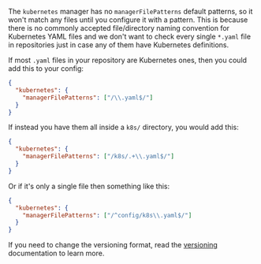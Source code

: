 The `kubernetes` manager has no `managerFilePatterns` default patterns, so it won't match any files until you configure it with a pattern.
This is because there is no commonly accepted file/directory naming convention for Kubernetes YAML files and we don't want to check every single `*.yaml` file in repositories just in case any of them have Kubernetes definitions.

If most `.yaml` files in your repository are Kubernetes ones, then you could add this to your config:

```json
{
  "kubernetes": {
    "managerFilePatterns": ["/\\.yaml$/"]
  }
}
```

If instead you have them all inside a `k8s/` directory, you would add this:

```json
{
  "kubernetes": {
    "managerFilePatterns": ["/k8s/.+\\.yaml$/"]
  }
}
```

Or if it's only a single file then something like this:

```json
{
  "kubernetes": {
    "managerFilePatterns": ["/^config/k8s\\.yaml$/"]
  }
}
```

If you need to change the versioning format, read the [versioning](../../versioning/index.md) documentation to learn more.
